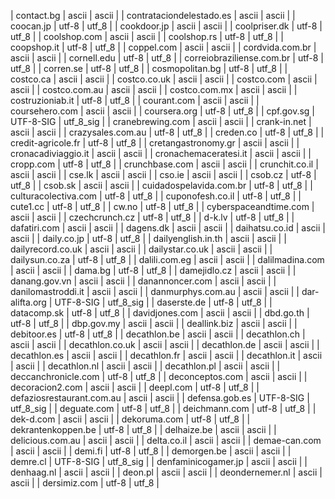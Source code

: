 | contact.bg | ascii | ascii |
| contrataciondelestado.es | ascii | ascii |
| coocan.jp | utf-8 | utf_8 |
| cookdoor.jp | ascii | ascii |
| coolpriser.dk | utf-8 | utf_8 |
| coolshop.com | ascii | ascii |
| coolshop.rs | utf-8 | utf_8 |
| coopshop.it | utf-8 | utf_8 |
| coppel.com | ascii | ascii |
| cordvida.com.br | ascii | ascii |
| cornell.edu | utf-8 | utf_8 |
| correiobraziliense.com.br | utf-8 | utf_8 |
| corren.se | utf-8 | utf_8 |
| cosmopolitan.bg | utf-8 | utf_8 |
| costco.ca | ascii | ascii |
| costco.co.uk | ascii | ascii |
| costco.com | ascii | ascii |
| costco.com.au | ascii | ascii |
| costco.com.mx | ascii | ascii |
| costruzioniab.it | utf-8 | utf_8 |
| courant.com | ascii | ascii |
| coursehero.com | ascii | ascii |
| coursera.org | utf-8 | utf_8 |
| cpf.gov.sg | UTF-8-SIG | utf_8_sig |
| cranebrewing.com | ascii | ascii |
| crank-in.net | ascii | ascii |
| crazysales.com.au | utf-8 | utf_8 |
| creden.co | utf-8 | utf_8 |
| credit-agricole.fr | utf-8 | utf_8 |
| cretangastronomy.gr | ascii | ascii |
| cronacadiviaggio.it | ascii | ascii |
| cronachemaceratesi.it | ascii | ascii |
| cropp.com | utf-8 | utf_8 |
| crunchbase.com | ascii | ascii |
| crunchit.co.il | ascii | ascii |
| cse.lk | ascii | ascii |
| cso.ie | ascii | ascii |
| csob.cz | utf-8 | utf_8 |
| csob.sk | ascii | ascii |
| cuidadospelavida.com.br | utf-8 | utf_8 |
| culturacolectiva.com | utf-8 | utf_8 |
| cuponofesh.co.il | utf-8 | utf_8 |
| cute1.cc | utf-8 | utf_8 |
| cw.no | utf-8 | utf_8 |
| cyberspaceandtime.com | ascii | ascii |
| czechcrunch.cz | utf-8 | utf_8 |
| d-k.lv | utf-8 | utf_8 |
| dafatiri.com | ascii | ascii |
| dagens.dk | ascii | ascii |
| daihatsu.co.id | ascii | ascii |
| daily.co.jp | utf-8 | utf_8 |
| dailyenglish.in.th | ascii | ascii |
| dailyrecord.co.uk | ascii | ascii |
| dailystar.co.uk | ascii | ascii |
| dailysun.co.za | utf-8 | utf_8 |
| dalili.com.eg | ascii | ascii |
| dalilmadina.com | ascii | ascii |
| dama.bg | utf-8 | utf_8 |
| damejidlo.cz | ascii | ascii |
| danang.gov.vn | ascii | ascii |
| danannoncer.com | ascii | ascii |
| danilomastroddi.it | ascii | ascii |
| danmurphys.com.au | ascii | ascii |
| dar-alifta.org | UTF-8-SIG | utf_8_sig |
| daserste.de | utf-8 | utf_8 |
| datacomp.sk | utf-8 | utf_8 |
| davidjones.com | ascii | ascii |
| dbd.go.th | utf-8 | utf_8 |
| dbp.gov.my | ascii | ascii |
| deallink.biz | ascii | ascii |
| debitoor.es | utf-8 | utf_8 |
| decathlon.be | ascii | ascii |
| decathlon.ch | ascii | ascii |
| decathlon.co.uk | ascii | ascii |
| decathlon.de | ascii | ascii |
| decathlon.es | ascii | ascii |
| decathlon.fr | ascii | ascii |
| decathlon.it | ascii | ascii |
| decathlon.nl | ascii | ascii |
| decathlon.pl | ascii | ascii |
| deccanchronicle.com | utf-8 | utf_8 |
| deconceptos.com | ascii | ascii |
| decoracion2.com | ascii | ascii |
| deepl.com | utf-8 | utf_8 |
| defaziosrestaurant.com.au | ascii | ascii |
| defensa.gob.es | UTF-8-SIG | utf_8_sig |
| deguate.com | utf-8 | utf_8 |
| deichmann.com | utf-8 | utf_8 |
| dek-d.com | ascii | ascii |
| dekoruma.com | utf-8 | utf_8 |
| dekrantenkoppen.be | utf-8 | utf_8 |
| delhaize.be | ascii | ascii |
| delicious.com.au | ascii | ascii |
| delta.co.il | ascii | ascii |
| demae-can.com | ascii | ascii |
| demi.fi | utf-8 | utf_8 |
| demorgen.be | ascii | ascii |
| demre.cl | UTF-8-SIG | utf_8_sig |
| denfaminicogamer.jp | ascii | ascii |
| denhaag.nl | ascii | ascii |
| deon.pl | ascii | ascii |
| deondernemer.nl | ascii | ascii |
| dersimiz.com | utf-8 | utf_8 |
